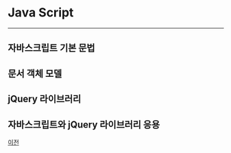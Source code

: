 # Java Script

-----------------------------

## 자바스크립트 기본 문법

## 문서 객체 모델

## jQuery 라이브러리

## 자바스크립트와 jQuery 라이브러리 응용

[이전](https://github.com/choiyeonseong/StudyHtml)
